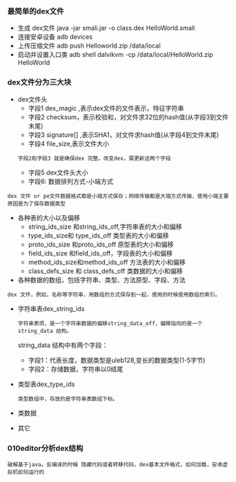 ### 最简单的dex文件
- 生成 dex文件
java -jar smali.jar -o class.dex HelloWorld.smali
- 连接安卓设备
adb devices
- 上传压缩文件
adb push Helloworld.zip /data/local
- 启动并设置入口类
adb shell dalvikvm -cp /data/local/HelloWorld.zip HelloWorld

### dex文件分为三大块
- dex文件头
  - 字段1 dex_magic ,表示dex文件的文件表示，特征字符串
  - 字段2 checksum，表示校验和，对文件求32位的hash值(从字段3到文件末尾)
  - 字段3 signature[] ,表示SHA1，对文件求hash值(从字段4到文件末尾)
  - 字段4 file_size,表示文件大小
  ```
  字段2和字段3 就是确保dex 完整。改变dex，需更新这两个字段
  ```
  - 字段5 dex文件头大小
  - 字段6: 数据排列方式-小端方式

```
dex 文件 or pe文件数据格式都是小端方式保存；网络传输都是大端方式传输，使用小端主要原因是为了保存数据类型
```
   - 各种表的大小以及偏移
      - string_ids_size 和string_ids_off,字符串表的大小和偏移
      - type_ids_size和 type_ids_off 类型表的大小和偏移
      - proto_ids_size 和proto_ids_off 原型表的大小和偏移
      - field_ids_size 和field_ids_off，字段表的大小和偏移
      - method_ids_size和method_ids_off 方法表的大小和偏移
      - class_defs_size 和 class_defs_off 类数据的大小和偏移
- 各种数据的数组，包括字符串、类型、方法原型、字段、方法
```
dex 文件，例如，名称等字符串，用数组的方式保存到一起，使用的时候使用数组的索引。
```
   - 字符串表dex_string_ids
      ```
      字符串表项，是一个字符串数据的偏移string_data_off，偏移指向的是一个string_data 结构。
      ```
      string_data 结构中有两个字段：
      - 字段1：代表长度，数据类型是uleb128,变长的数据类型(1-5字节)
      - 字段2：存储数据，字符串以0结尾
   - 类型表dex_type_ids
     ```
     类型数组中，存放的是字符串表数组下标。
     ```

- 类数据
- 其它

### 010editor分析dex结构
```
破解基于java。反编译的时候 隐藏代码或者转移代码，dex基本文件格式，如何加载，安卓虚拟机如何运行的

```
